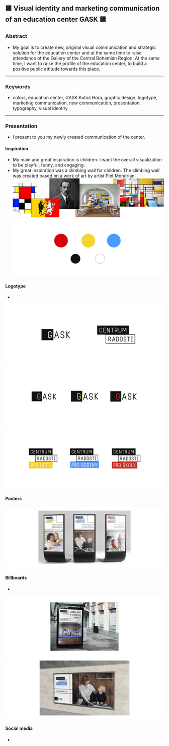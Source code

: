 ## 🟥 Visual identity and marketing communication of an education center GASK 🟨

### Abstract
- My goal is to create new, original visual communication and strategic solution for the education center and at the same time to raise attendance of the Gallery of the Central Bohemian Region. At the same time, I want to raise the profile of the education center, to build a positive public attitude towards this place.

---

### Keywords
- colors, education center, GASK Kutná Hora, graphic design, logotype, marketing communication, new communication, presentation, typography, visual identity

---

### Presentation
- I present to you my newly created communication of the center.

#### Inspiration
- My main and great inspiration is children. I want the overall visualization to be playful, funny, and engaging.
- My great inspiration was a climbing wall for children. The climbing wall was created based on a work of art by artist Piet Mondrian. 
![image](7.jpg)
![image](0.jpg)

#### Logotype
-
![image](4.jpg)
![image](5.jpg)
![image](6.jpg)

#### Posters
![image](2.jpg)

#### Billboards
-
![image](1.jpg)
![image](3.jpg)

#### Social media
-
